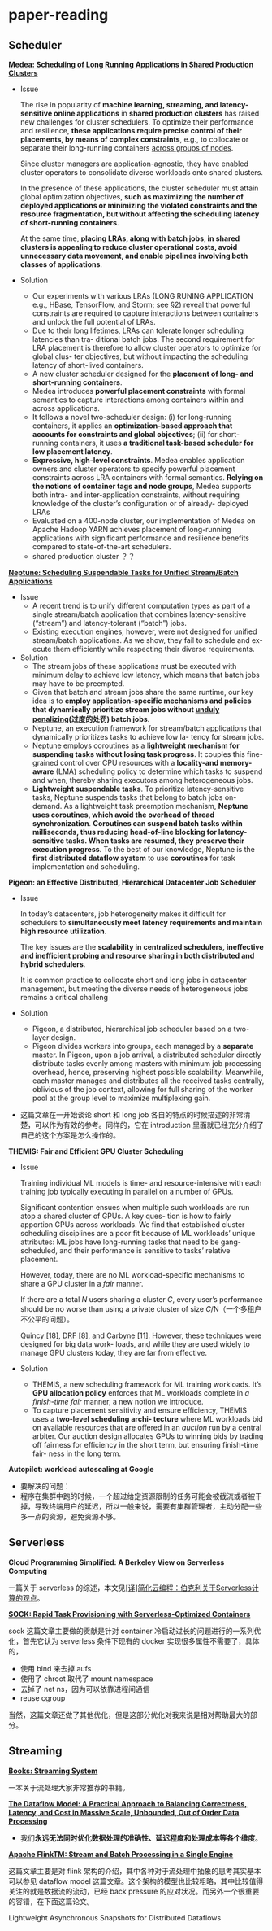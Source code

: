 # paper-reading
## Scheduler

**[Medea: Scheduling of Long Running Applications in Shared Production Clusters](scheduler/medea/medea.md)**

* Issue

  The rise in popularity of **machine learning, streaming, and latency- sensitive online applications** in **shared production clusters** has raised new challenges for cluster schedulers. To optimize their performance and resilience, **these applications require precise control of their placements, by means of complex constraints**, e.g., to collocate or separate their long-running containers <u>across groups of nodes</u>. 

  Since cluster managers are application-agnostic, they have enabled cluster operators to consolidate diverse workloads onto shared clusters.

  In the presence of these applications, the cluster scheduler must attain global optimization objectives, **such as maximizing the number of deployed applications or minimizing the violated constraints and the resource fragmentation, but without affecting the scheduling latency of short-running containers**.

  At the same time, **placing LRAs, along with batch jobs, in shared clusters is appealing to reduce cluster operational costs, avoid unnecessary data movement, and enable pipelines involving both classes of applications**.

* Solution

  * Our experiments with various LRAs (LONG RUNING APPLICATION e.g., HBase, TensorFlow, and Storm; see §2) reveal that powerful constraints are required to capture interactions between containers and unlock the full potential of LRAs.
  * Due to their long lifetimes, LRAs can tolerate longer scheduling latencies than tra- ditional batch jobs. The second requirement for LRA placement is therefore to allow cluster operators to optimize for global clus- ter objectives, but without impacting the scheduling latency of short-lived containers.
  * A new cluster scheduler designed for the **placement of long- and short-running containers**. 
  * Medea introduces **powerful placement constraints** with formal semantics to capture interactions among containers within and across applications.
  * It follows a novel two-scheduler design: (i) for long-running containers, it applies an **optimization-based approach that accounts for constraints and global objectives**; (ii) for short-running containers, it uses **a traditional task-based scheduler for low placement latency**. 
  * **Expressive, high-level constraints**. Medea enables application owners and cluster operators to specify powerful placement constraints across LRA containers with formal semantics. **Relying on the notions of container tags and node groups**, Medea supports both intra- and inter-application constraints, without requiring knowledge of the cluster’s configuration or of already- deployed LRAs
  * Evaluated on a 400-node cluster, our implementation of Medea on Apache Hadoop YARN achieves placement of long-running applications with significant performance and resilience benefits compared to state-of-the-art schedulers.
  * shared production cluster ？？

[**Neptune: Scheduling Suspendable Tasks for Unified Stream/Batch Applications**](scheduler/neptune/neptune.md)

* Issue
  * A recent trend is to unify different computation types as part of a single stream/batch application that combines latency-sensitive (“stream”) and latency-tolerant (“batch”) jobs.
  * Existing execution engines, however, were not designed for unified stream/batch applications. As we show, they fail to schedule and ex- ecute them efficiently while respecting their diverse requirements.
* Solution
  * The stream jobs of these applications must be executed with minimum delay to achieve low latency, which means that batch jobs may have to be preempted.
  * Given that batch and stream jobs share the same runtime, our key idea is to **employ application-specific mechanisms and policies that dynamically prioritize stream jobs without <u>unduly penalizing</u>(过度的处罚) batch jobs**. 
  * Neptune, an execution framework for stream/batch applications that dynamically prioritizes tasks to achieve low la- tency for stream jobs. 
  * Neptune employs coroutines as a l**ightweight mechanism for suspending tasks without losing task progress**. It couples this fine-grained control over CPU resources with a **locality-and memory-aware** (LMA) scheduling policy to determine which tasks to suspend and when, thereby sharing executors among heterogeneous jobs.
  * **Lightweight suspendable tasks**. To prioritize latency-sensitive tasks, Neptune suspends tasks that belong to batch jobs on-demand. As a lightweight task preemption mechanism, **Neptune uses coroutines, which avoid the overhead of thread synchronization**. **Coroutines can suspend batch tasks within milliseconds, thus reducing head-of-line blocking for latency-sensitive tasks. When tasks are resumed, they preserve their execution progress**. To the best of our knowledge, Neptune is the **first distributed dataflow system** to use **coroutines** for task implementation and scheduling.

**Pigeon: an Effective Distributed, Hierarchical Datacenter Job Scheduler**

* Issue

  In today’s datacenters, job heterogeneity makes it difficult for schedulers to **simultaneously meet latency requirements and maintain high resource utilization**. 

  The key issues are the **scalability in centralized schedulers, ineffective and inefficient probing and resource sharing in both distributed and hybrid schedulers**.

  It is common practice to collocate short and long jobs in datacenter management, but meeting the diverse needs of heterogeneous jobs remains a critical challeng

* Solution

  * Pigeon, a distributed, hierarchical job scheduler based on a two-layer design.
  * Pigeon divides workers into groups, each managed by a **separate** master. In Pigeon, upon a job arrival, a distributed scheduler directly distribute tasks evenly among masters with minimum job processing overhead, hence, preserving highest possible scalability. Meanwhile, each master manages and distributes all the received tasks centrally, oblivious of the job context, allowing for full sharing of the worker pool at the group level to maximize multiplexing gain. 

* 这篇文章在一开始谈论 short 和 long job 各自的特点的时候描述的非常清楚，可以作为有效的参考。同样的，它在 introduction 里面就已经充分介绍了自己的这个方案是怎么操作的。

**THEMIS: Fair and Efficient GPU Cluster Scheduling**

* Issue

  Training individual ML models is time- and resource-intensive with each training job typically executing in parallel on a number of GPUs.

  Significant contention ensues when multiple such workloads are run atop a shared cluster of GPUs. A key ques- tion is how to fairly apportion GPUs across workloads. We find that established cluster scheduling disciplines are a poor fit because of ML workloads’ unique attributes: ML jobs have long-running tasks that need to be gang-scheduled, and their performance is sensitive to tasks’ relative placement.

  However, today, there are no ML workload-specific mechanisms to share a GPU cluster in a *fair* manner.

  If there are a total *N* users sharing a cluster *C*, every user’s performance should be no worse than using a private cluster of size *C*/N（一个多租户不公平的问题）。

  Quincy [18], DRF [8], and Carbyne [11]. However, these techniques were designed for big data work- loads, and while they are used widely to manage GPU clusters today, they are far from effective.

* Solution

  * THEMIS, a new scheduling framework for ML training workloads. It’s **GPU allocation policy** enforces that ML workloads complete in *a finish-time fair* manner, a new notion we introduce. 
  * To capture placement sensitivity and ensure efficiency, THEMIS uses a **two-level scheduling archi- tecture** where ML workloads bid on available resources that are offered in an *auction* run by a central arbiter. Our auction design allocates GPUs to winning bids by trading off fairness for efficiency in the short term, but ensuring finish-time fair- ness in the long term. 

**Autopilot: workload autoscaling at Google**

* 要解决的问题：
* 程序在集群中跑的时候，一个超过给定资源限制的任务可能会被截流或者被干掉，导致终端用户的延迟，所以一般来说，需要有集群管理者，主动分配一些多一点的资源，避免资源不够。

## Serverless

**Cloud Programming Simplified: A Berkeley View on Serverless Computing**

一篇关于 serverless 的综述，本文见[[译]简化云编程：伯克利关于Serverless计算的观点](https://zhuanlan.zhihu.com/p/76180907)。

**[SOCK: Rapid Task Provisioning with Serverless-Optimized Containers](serverless/sock/sock.md)**

sock 这篇文章主要做的贡献是针对 container 冷启动过长的问题进行的一系列优化，首先它认为 serverless 条件下现有的 docker 实现很多属性不需要了，具体的，

* 使用 bind 来去掉 aufs
* 使用了 chroot 取代了 mount namespace
* 去掉了 net ns，因为可以依靠进程间通信
* reuse cgroup

当然，这篇文章还做了其他优化，但是这部分优化对我来说是相对帮助最大的部分。

## Streaming

[**Books: Streaming System**](streaming/streaming-system/streaming-system.md)

一本关于流处理大家非常推荐的书籍。

[**The Dataflow Model: A Practical Approach to Balancing Correctness, Latency, and Cost in Massive Scale, Unbounded, Out of Order Data Processing**](streaming/dataflowmodel/dataflowmodel.md)

* 我们**永远无法同时优化数据处理的准确性、延迟程度和处理成本等各个维度**。

[**Apache FlinkTM: Stream and Batch Processing in a Single Engine**](streaming/flink/flink.md)

这篇文章主要是对 flink 架构的介绍，其中各种对于流处理中抽象的思考其实基本可以参见 dataflow model 这篇文章。这个架构的模型也比较粗略，其中比较值得关注的就是数据流的流动，已经 back pressure 的应对状况。而另外一个很重要的容错，在下面这篇论文。

Lightweight Asynchronous Snapshots for Distributed Dataflows
